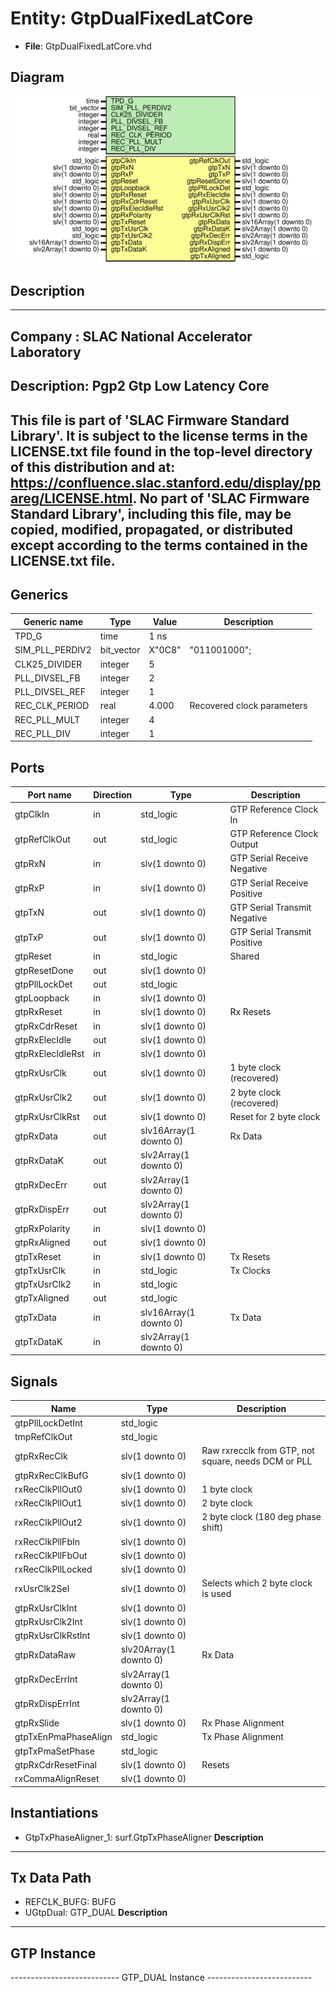 # Entity: GtpDualFixedLatCore

- **File**: GtpDualFixedLatCore.vhd
## Diagram

![Diagram](GtpDualFixedLatCore.svg "Diagram")
## Description

-----------------------------------------------------------------------------
 Company    : SLAC National Accelerator Laboratory
-----------------------------------------------------------------------------
 Description: Pgp2 Gtp Low Latency Core
-----------------------------------------------------------------------------
 This file is part of 'SLAC Firmware Standard Library'.
 It is subject to the license terms in the LICENSE.txt file found in the
 top-level directory of this distribution and at:
    https://confluence.slac.stanford.edu/display/ppareg/LICENSE.html.
 No part of 'SLAC Firmware Standard Library', including this file,
 may be copied, modified, propagated, or distributed except according to
 the terms contained in the LICENSE.txt file.
-----------------------------------------------------------------------------
## Generics

| Generic name    | Type       | Value  | Description                 |
| --------------- | ---------- | ------ | --------------------------- |
| TPD_G           | time       | 1 ns   |                             |
| SIM_PLL_PERDIV2 | bit_vector | X"0C8" |  "011001000";               |
| CLK25_DIVIDER   | integer    | 5      |                             |
| PLL_DIVSEL_FB   | integer    | 2      |                             |
| PLL_DIVSEL_REF  | integer    | 1      |                             |
| REC_CLK_PERIOD  | real       | 4.000  | Recovered clock parameters  |
| REC_PLL_MULT    | integer    | 4      |                             |
| REC_PLL_DIV     | integer    | 1      |                             |
## Ports

| Port name        | Direction | Type                   | Description                   |
| ---------------- | --------- | ---------------------- | ----------------------------- |
| gtpClkIn         | in        | std_logic              |  GTP Reference Clock In       |
| gtpRefClkOut     | out       | std_logic              |  GTP Reference Clock Output   |
| gtpRxN           | in        | slv(1 downto 0)        |  GTP Serial Receive Negative  |
| gtpRxP           | in        | slv(1 downto 0)        |  GTP Serial Receive Positive  |
| gtpTxN           | out       | slv(1 downto 0)        |  GTP Serial Transmit Negative |
| gtpTxP           | out       | slv(1 downto 0)        |  GTP Serial Transmit Positive |
| gtpReset         | in        | std_logic              | Shared                        |
| gtpResetDone     | out       | slv(1 downto 0)        |                               |
| gtpPllLockDet    | out       | std_logic              |                               |
| gtpLoopback      | in        | slv(1 downto 0)        |                               |
| gtpRxReset       | in        | slv(1 downto 0)        | Rx Resets                     |
| gtpRxCdrReset    | in        | slv(1 downto 0)        |                               |
| gtpRxElecIdle    | out       | slv(1 downto 0)        |                               |
| gtpRxElecIdleRst | in        | slv(1 downto 0)        |                               |
| gtpRxUsrClk      | out       | slv(1 downto 0)        |  1 byte clock (recovered)     |
| gtpRxUsrClk2     | out       | slv(1 downto 0)        |  2 byte clock (recovered)     |
| gtpRxUsrClkRst   | out       | slv(1 downto 0)        |  Reset for 2 byte clock       |
| gtpRxData        | out       | slv16Array(1 downto 0) | Rx Data                       |
| gtpRxDataK       | out       | slv2Array(1 downto 0)  |                               |
| gtpRxDecErr      | out       | slv2Array(1 downto 0)  |                               |
| gtpRxDispErr     | out       | slv2Array(1 downto 0)  |                               |
| gtpRxPolarity    | in        | slv(1 downto 0)        |                               |
| gtpRxAligned     | out       | slv(1 downto 0)        |                               |
| gtpTxReset       | in        | slv(1 downto 0)        | Tx Resets                     |
| gtpTxUsrClk      | in        | std_logic              | Tx Clocks                     |
| gtpTxUsrClk2     | in        | std_logic              |                               |
| gtpTxAligned     | out       | std_logic              |                               |
| gtpTxData        | in        | slv16Array(1 downto 0) | Tx Data                       |
| gtpTxDataK       | in        | slv2Array(1 downto 0)  |                               |
## Signals

| Name                 | Type                   | Description                                          |
| -------------------- | ---------------------- | ---------------------------------------------------- |
| gtpPllLockDetInt     | std_logic              |                                                      |
| tmpRefClkOut         | std_logic              |                                                      |
| gtpRxRecClk          | slv(1 downto 0)        |  Raw rxrecclk from GTP, not square, needs DCM or PLL |
| gtpRxRecClkBufG      | slv(1 downto 0)        |                                                      |
| rxRecClkPllOut0      | slv(1 downto 0)        |  1 byte clock                                        |
| rxRecClkPllOut1      | slv(1 downto 0)        |  2 byte clock                                        |
| rxRecClkPllOut2      | slv(1 downto 0)        |  2 byte clock (180 deg phase shift)                  |
| rxRecClkPllFbIn      | slv(1 downto 0)        |                                                      |
| rxRecClkPllFbOut     | slv(1 downto 0)        |                                                      |
| rxRecClkPllLocked    | slv(1 downto 0)        |                                                      |
| rxUsrClk2Sel         | slv(1 downto 0)        |  Selects which 2 byte clock is used                  |
| gtpRxUsrClkInt       | slv(1 downto 0)        |                                                      |
| gtpRxUsrClk2Int      | slv(1 downto 0)        |                                                      |
| gtpRxUsrClkRstInt    | slv(1 downto 0)        |                                                      |
| gtpRxDataRaw         | slv20Array(1 downto 0) |  Rx Data                                             |
| gtpRxDecErrInt       | slv2Array(1 downto 0)  |                                                      |
| gtpRxDispErrInt      | slv2Array(1 downto 0)  |                                                      |
| gtpRxSlide           | slv(1 downto 0)        |  Rx Phase Alignment                                  |
| gtpTxEnPmaPhaseAlign | std_logic              |  Tx Phase Alignment                                  |
| gtpTxPmaSetPhase     | std_logic              |                                                      |
| gtpRxCdrResetFinal   | slv(1 downto 0)        |  Resets                                              |
| rxCommaAlignReset    | slv(1 downto 0)        |                                                      |
## Instantiations

- GtpTxPhaseAligner_1: surf.GtpTxPhaseAligner
**Description**
------------------------------------------------------------------------------------------------
 Tx Data Path
------------------------------------------------------------------------------------------------

- REFCLK_BUFG: BUFG
- UGtpDual: GTP_DUAL
**Description**
------------------------------------------------------------------------------------------------
 GTP Instance
------------------------------------------------------------------------------------------------
--------------------------- GTP_DUAL Instance  --------------------------

